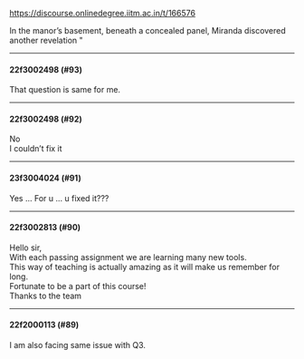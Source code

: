 https://discourse.onlinedegree.iitm.ac.in/t/166576

In the manor’s basement, beneath a concealed panel, Miranda discovered another revelation "</p><hr>

<h4>22f3002498 (#93)</h4>
<p>That question is same for me.</p><hr>

<h4>22f3002498 (#92)</h4>
<p>No<br/>
I couldn’t fix it</p><hr>

<h4>23f3004024 (#91)</h4>
<p>Yes … For u … u fixed it???</p><hr>

<h4>22f3002813 (#90)</h4>
<p>Hello sir,<br/>
With each passing assignment we are learning many new tools.<br/>
This way of teaching is actually amazing as it will make us remember for long.<br/>
Fortunate to be a part of this course!<br/>
Thanks to the team</p><hr>

<h4>22f2000113 (#89)</h4>
<p>I am also facing same issue with Q3.